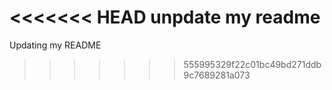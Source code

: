 <<<<<<< HEAD
unpdate my readme
=======
Updating my README
>>>>>>> 555995329f22c01bc49bd271ddb9c7689281a073
